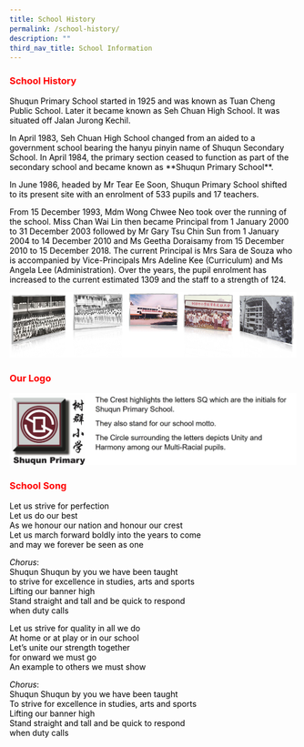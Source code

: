 ```yaml
---
title: School History
permalink: /school-history/
description: ""
third_nav_title: School Information
---
```

<h3><span style="color: #ff0000;">School History</span></h3>
<p><span style="color: #000000;">Shuqun Primary School started in 1925 and was known as Tuan Cheng Public School. Later it became known as Seh Chuan High School. It was situated off Jalan Jurong Kechil.</span></p>
<p><span style="color: #000000;">In April 1983, Seh Chuan High School changed from an aided to a government school bearing the hanyu pinyin name of Shuqun Secondary School. In April 1984, the primary section ceased to function as part of the secondary school and became known as&nbsp;**Shuqun Primary School**.</span></p>
<p><span style="color: #000000;">In June 1986, headed by Mr Tear Ee Soon, Shuqun Primary School shifted to its present site with an enrolment of 533 pupils and 17 teachers.</span></p>
<p><span style="color: #000000;">From 15 December 1993, Mdm Wong Chwee Neo took over the running of the school. Miss Chan Wai Lin then became Principal from 1 January 2000 to 31 December 2003 followed by Mr Gary Tsu Chin Sun from 1 January 2004 to 14 December 2010 and Ms Geetha Doraisamy from 15 December 2010 to 15 December 2018. The current Principal is Mrs Sara de Souza who is accompanied by Vice-Principals Mrs Adeline Kee (Curriculum) and Ms Angela Lee (Administration). Over the years, the pupil enrolment has increased to the current estimated 1309 and the staff to a strength of 124.</span></p>

![](/images/img_history.jpg)

<h3><span style="color: #ff0000;">Our Logo</span></h3>

![](/images/School%20Logo.jpg)
<h3><span style="color: #ff0000;">School Song</span></h3>
<p><span style="color: #000000;">Let us strive for perfection</span><br /><span style="color: #000000;">Let us do our best</span><br /><span style="color: #000000;">As we honour our nation and honour our crest</span><br /><span style="color: #000000;">Let us march forward boldly into the years to come</span><br /><span style="color: #000000;">and may we forever be seen as one</span></p>
<p><span style="color: #000000;"><em>Chorus</em>:</span><br /><span style="color: #000000;">Shuqun Shuqun by you we have been taught</span><br /><span style="color: #000000;">to strive for excellence in studies, arts and sports</span><br /><span style="color: #000000;">Lifting our banner high</span><br /><span style="color: #000000;">Stand straight and tall and be quick to respond</span><br /><span style="color: #000000;">when duty calls</span></p>
<p><span style="color: #000000;">Let us strive for quality in all we do</span><br /><span style="color: #000000;">At home or at play or in our school</span><br /><span style="color: #000000;">Let&rsquo;s unite our strength together</span><br /><span style="color: #000000;">for onward we must go</span><br /><span style="color: #000000;">An example to others we must show</span></p>
<p><span style="color: #000000;"><em>Chorus</em>:</span><br /><span style="color: #000000;">Shuqun Shuqun by you we have been taught</span><br /><span style="color: #000000;">To strive for excellence in studies, arts and sports</span><br /><span style="color: #000000;">Lifting our banner high</span><br /><span style="color: #000000;">Stand straight and tall and be quick to respond</span><br /><span style="color: #000000;">when duty calls</span></p>